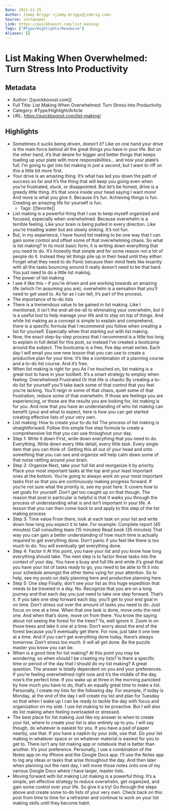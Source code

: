 ```yaml
---
Date: 2021-11-25
Author: Jimmy Briggs <jimmy.briggs@jimbrig.com>
Source: instapaper
Link: https://quickbooost.com/list-making/
Tags: ["#Type/Highlights/Readwise"]
Aliases: []
---
```

# List Making When Overwhelmed: Turn Stress Into Productivity

## Metadata
- Author: [[quickbooost.com]]
- Full Title: List Making When Overwhelmed: Turn Stress Into Productivity
- Category: #Type/Highlight/Article
- URL: https://quickbooost.com/list-making/

## Highlights
- Sometimes it sucks being driven, doesn’t it? Like on one hand your drive is the main force behind all the great things you have in your life. But on the other hand, it’s that desire for bigger and better things that keeps loading up your plate with more responsibilities… and now your plate’s full. I’m going to get into list making in just a second, but I want to riff on this a little bit more first.
- Your drive is an amazing thing.
  It’s what has led you down the path of success so far and it’s the thing that will keep you going even when you’re frustrated, stuck, or disappointed.
  But let’s be honest, drive is a greedy little thing. It’s that voice inside your head saying I want more!
  And more is what you give it. Because it’s fun. Achieving things is fun. Creating an amazing life for yourself is fun.
    - Tags: [[favorite]] 
- List making is a powerful thing that I use to keep myself organized and focused, especially when overwhelmed. Because overwhelm is a terrible feeling.
  Like your brain is being pulled in every direction. Like you’re treading water but are slowly sinking.
  It’s not fun.
- But, in my experience, I have found list making to be one way that I can gain some control and offset some of that overwhelming chaos.
  So what is list making?
  In its most basic form, it is writing down everything that you need to do. It’s honestly that simple and for some reason not a lot of people do it.
  Instead they let things pile up in their head until they either:
  Forget what they need to do
  Panic because their mind feels like insanity with all the tasks bouncing around
  It really doesn’t need to be that hard. You just need to do a little list making.
- The power of list making
- I see it like this – if you’re driven and are working towards an amazing life (which I’m assuming you are), overwhelm is a sensation that you’ll need to get used to.
  As far as I can tell, it’s part of the process.
- The importance of to-do lists
- There is a tremendous value to be gained in list making. Like I mentioned, it isn’t the end-all-be-all to eliminating your overwhelm, but it is a useful tool to help manage your life and to stay on top of things.
  And while list making as a concept is simple to explain and comprehend, there is a specific formula that I recommend you follow when creating a list for yourself.
  Especially when first starting out with list making.
- Now, the exact step-by-step process that I recommend is a little too long to explain in full detail for this post, so instead I’ve created a bootcamp around the subject.
  The bootcamp is a free, five day email series. Each day I will email you one new lesson that you can use to create a productive plan for your time. It’s like a combination of a planning course and a to-do list course. And it’s free.
- When list making is right for you
  As I’ve touched on, list making is a great tool to have in your toolbelt. It’s a smart strategy to employ when feeling:
  Overwhelmed
  Frustrated
  Or that life is chaotic
  By creating a to-do list for yourself you’ll take back some of that control that you feel you’re lacking. You’ll reign in some of that chaos, quiet some of that frustration, reduce some of that overwhelm.
  If those are feelings you are experiencing, or those are the results you are looking for, list making is for you.
  And now that you have an understanding of who list making can benefit (you) and what to expect, here is how you can get started creating effective lists of your very own.
- List making: How to create your to-do list
  The process of list making is straightforward. Follow this simple five step formula to create a comprehensive list that you can use throughout your day.
- Step 1: Write it down
  First, write down everything that you need to do. Everything. Write down every little detail, every little task. Every single item that you can think of.
  Getting this all out of your head and onto something that you can see and organize will help calm down some of that noise rattling around your brain.
- Step 2: Organize
  Next, take your full list and reorganize it by priority. Place your most important tasks at the top and your least important ones at the bottom.
  You’re going to always work on your most important tasks first so that you are continuously making progress forward.
  If you’re not sure what the priority is, see my post here. It covers how to set goals for yourself. Don’t get too caught up on that though.
  The reason that post in particular is helpful is that it walks you through the process of understanding what is and isn’t important in your life. A lesson that you can then come back to and apply to this step of the list making process
- Step 3: Time value
  From there, look at each task on your list and write down how long you expect it to take. For example:
  Complete report (45 minutes)
  Call consulting team (15 minutes)
  Read book (35 minutes)
  That way you can gain a better understanding of how much time is actually required to get everything done.
  Don’t panic if you feel like there is too much to do. You will eventually get everything done.
- Step 4: Factor it
  At this point, you have your list and you know how long everything should take. The next step is to factor those tasks into the context of your day.
  You have a busy and full life and while it’s great that you have your list of tasks ready to go, you need to be able to fit it into your schedule amongst the other items vying for your attention.
  So to help, see my posts on daily planning here and productive planning here.
- Step 5: One step
  Finally, don’t see your list as this huge expedition that needs to be traveled in a day.
  No.
  Recognize that you are on a long journey and that each day you just need to take one step forward. That’s it.
  If you take one step forward each day, you’ll get to your end goal in no time.
  Don’t stress out over the amount of tasks you need to do. Just focus on one at a time. When that one task is done, move onto the next one. And when that’s done, move on from there.
  You know the saying about not seeing the forest for the trees? Ya, well ignore it. Zoom in on those trees and take it one at a time. Don’t worry about the end of the forest because you’ll eventually get there.
  For now, just take it one tree at a time.
  And if you can’t get everything done today, there’s always tomorrow. Don’t stress too much. It will all get done. Be the puzzle master you know you can be.
- When is a good time for list making?
  At this point you may be wondering: so when should I be creating my lists? Is there a specific time or period of the day that I should do my list making?
  A great question.
  The answer is totally dependent on you and your preferences.
  If you’re feeling overwhelmed right now and it’s the middle of the day, now’s the perfect time. If you wake up at three in the morning panicked by how much you have to do, that’s an equally great time to make a list.
  Personally, I create my lists for the following day. For example, if today is Monday, at the end of the day I will create my list and plan for Tuesday so that when I wake up I can be ready to tackle the day with focus and organization on my side.
  I use list making to be proactive.
  But I will also do list making when feeling overloaded or stressed.
- The best place for list making
  Just like my answer to when to create your list, where to create your list is also entirely up to you. I will say though, do whatever is easiest for you.
  If you have a pad of paper nearby, use that. If you have a napkin by your side, use that.
  Do your list making in whatever space or on whatever material is easiest for you to get to.
  There isn’t any list making app or notebook that is better than another. It’s your preference.
  Personally, I use a combination of the Notes app on my iPhone and the Google Docs app. I’ll use the Notes app to log any ideas or tasks that arise throughout the day.
  And then later when planning out the next day, I will move those notes onto one of my various Google Docs where I have larger, master lists.
- Moving forward with list making
  List making is a powerful thing. It’s a simple, yet effective strategy to reduce overwhelm, get organized, and gain some control over your life.
  So give it a try!
  Go through the steps above and create some to-do lists of your very own. Check back on this post from time to time for a refresher and continue to work on your list making skills until they become habit.
